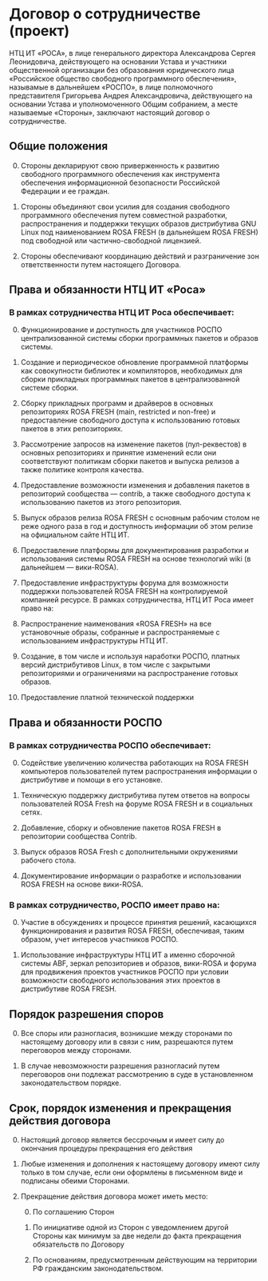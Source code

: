 # Договор о сотрудничестве (проект)

НТЦ ИТ «РОСА», в лице генерального директора Александрова Сергея Леонидовича, действующего на основании Устава и участники общественной организации без образования юридического лица «Российское общество свободного программного обеспечения», называмые в дальнейшем «РОСПО», в лице полномочного представителя Григорьева Андрея Александровича, действующего на основании Устава и уполномоченного Общим собранием, а месте называемые «Стороны», заключают настоящий договор о сотрудничестве.

## Общие положения

0.  Стороны декларируют свою приверженность к развитию свободного программного обеспечения как инструмента обеспечения информационной безопасности Российской Федерации и ее граждан.

0.  Стороны объединяют свои усилия для создания свободного программного обеспечения путем совместной разработки, распространения и поддержки текущих образов дистрибутива GNU  Linux под наименованием ROSA FRESH (в дальнейшем ROSA FRESH) под свободной или частично-свободной лицензией.

0.  Стороны обеспечивают координацию действий и разграничение зон ответственности путем настоящего Договора.

## Права и обязанности НТЦ ИТ «Роса»

### В рамках сотрудничества НТЦ ИТ Роса обеспечивает:

0.  Функционирование и доступность для участников РОСПО централизованной системы сборки программных пакетов и образов системы.

0.  Создание и периодическое обновление программной платформы как совокупности библиотек и компиляторов, необходимых для сборки прикладных программных пакетов в централизованной системе  сборки.

0.  Сборку прикладных программ и драйверов в основных репозиториях ROSA FRESH (main, restricted и non-free) и предоставление свободного доступа к использованию готовых пакетов в этих репозиториях.

0.  Рассмотрение запросов на изменение пакетов (пул-реквестов) в основных репозиториях и принятие изменений если они соответствуют политикам сборки пакетов и выпуска релизов а также политике контроля качества.

0.  Предоставление возможности изменения и добавления пакетов в репозиторий сообщества — contrib, а также свободного доступа к использованию пакетов из этого репозитория.

0.  Выпуск образов релиза ROSA FRESH с основным рабочим столом не реже одного раза в год и доступность информации об этом релизе на официальном сайте НТЦ ИТ.

0.  Предоставление платформы для документирования разработки и использования системы ROSA FRESH на основе технологий wiki (в дальнейшем — вики-ROSA).

0.  Предоставление инфраструктуры форума для возможности поддержки пользователей ROSA FRESH на контролируемой компанией ресурсе. В рамках сотрудничества, НТЦ ИТ Роса имеет право на:

0.  Распространение наименования «ROSA FRESH» на все установочные образы, собранные и распространяемые с использованием инфраструктуры НТЦ ИТ.

0. Создание, в том числе и используя наработки РОСПО, платных версий дистрибутивов Linux, в том числе с закрытыми репозиториями и ограничениями на распространение готовых образов.

0. Предоставление платной технической поддержки
 
## Права и обязанности РОСПО

### В рамках сотрудничества РОСПО обеспечивает:

0.  Содействие увеличению количества работающих на ROSA FRESH компьютеров пользователей путем распространения информации о дистрибутиве и помощи в его установке.

0.  Техническую поддержку дистрибутива путем ответов на вопросы пользователей ROSA Fresh на форуме ROSA FRESH и в социальных сетях.

0.  Добавление, сборку и обновление пакетов ROSA FRESH в репозитории сообщества Contrib.

0.  Выпуск образов ROSA Fresh c дополнительными окружениями рабочего стола.

0.  Документирование информации о разработке и использовании ROSA FRESH на основе вики-ROSA.

### В рамках сотрудничество, РОСПО имеет право на:

0. Участие в обсуждениях и процессе принятия решений, касающихся функционирования и развития ROSA FRESH, обеспечивая, таким образом, учет интересов участников РОСПО.

0.  Использование инфраструктуры НТЦ ИТ а именно сборочной системы ABF, зеркал репозиториев и образов, вики-ROSA и форума для продвижения проектов участников РОСПО при условии возможности свободного использования этих проектов в дистрибутиве ROSA FRESH.

##  Порядок разрешения споров

0.  Все споры или разногласия, возникшие между сторонами по настоящему договору или в связи с ним, разрешаются путем переговоров между сторонами.

0.  В случае невозможности разрешения разногласий путем переговоров они подлежат рассмотрению в суде в установленном законодательством порядке.

## Срок, порядок изменения и прекращения действия договора

0. Настоящий договор является бессрочным и имеет силу до окончания процедуры прекращения его действия

0.  Любые изменения и дополнения к настоящему договору имеют силу только в том случае, если они оформлены в письменном виде и  подписаны обеими Сторонами.

0.  Прекращение действия договора может иметь место:

	0.  По соглашению Сторон

	0.  По инициативе одной из Сторон с уведомлением другой Стороны как минимум за две недели до факта прекращения обязательств по Договору

	0.  По основаниям, предусмотренным действующим на территории РФ гражданским законодательством.


